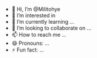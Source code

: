 - 👋 Hi, I’m @Militohye
- 👀 I’m interested in 
- 🌱 I’m currently learning ...
- 💞️ I’m looking to collaborate on ...
- 📫 How to reach me ...
- 😄 Pronouns: ...
- ⚡ Fun fact: ...

<!---
Militohye/Militohye is a ✨ special ✨ repository because its `README.md` (this file) appears on your GitHub profile.
You can click the Preview link to take a look at your changes.
--->
